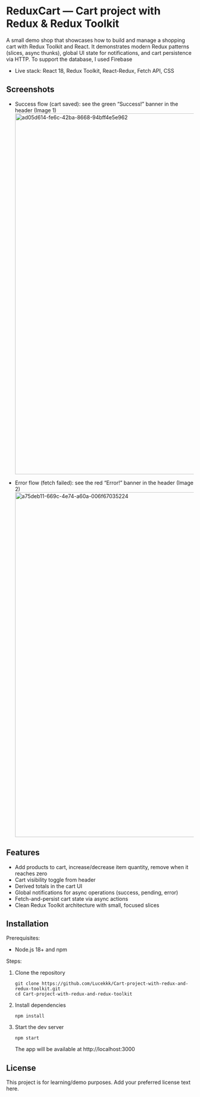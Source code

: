 # ReduxCart — Cart project with Redux & Redux Toolkit

A small demo shop that showcases how to build and manage a shopping cart with Redux Toolkit and React. It demonstrates modern Redux patterns (slices, async thunks), global UI state for notifications, and cart persistence via HTTP. To support the database, I used Firebase

- Live stack: React 18, Redux Toolkit, React-Redux, Fetch API, CSS


## Screenshots

- Success flow (cart saved): see the green “Success!” banner in the header (Image 1)
  <img width="1871" height="968" alt="ad05d614-fe6c-42ba-8668-94bff4e5e962" src="https://github.com/user-attachments/assets/4d58b431-b027-42c4-b876-66484cfb61b6" />


- Error flow (fetch failed): see the red “Error!” banner in the header (Image 2)
  <img width="1862" height="925" alt="a75deb11-669c-4e74-a60a-006f67035224" src="https://github.com/user-attachments/assets/855eb611-c9ba-4824-b680-7c1fc26d2195" />

## Features

- Add products to cart, increase/decrease item quantity, remove when it reaches zero
- Cart visibility toggle from header
- Derived totals in the cart UI
- Global notifications for async operations (success, pending, error)
- Fetch-and-persist cart state via async actions
- Clean Redux Toolkit architecture with small, focused slices



## Installation

Prerequisites:
- Node.js 18+ and npm

Steps:
1. Clone the repository
   ``` 
   git clone https://github.com/Lucekkk/Cart-project-with-redux-and-redux-toolkit.git
   cd Cart-project-with-redux-and-redux-toolkit
   ```
2. Install dependencies
   ``` 
   npm install
   ```
3. Start the dev server
   ``` 
   npm start
   ```
   The app will be available at http://localhost:3000





## License

This project is for learning/demo purposes. Add your preferred license text here.
